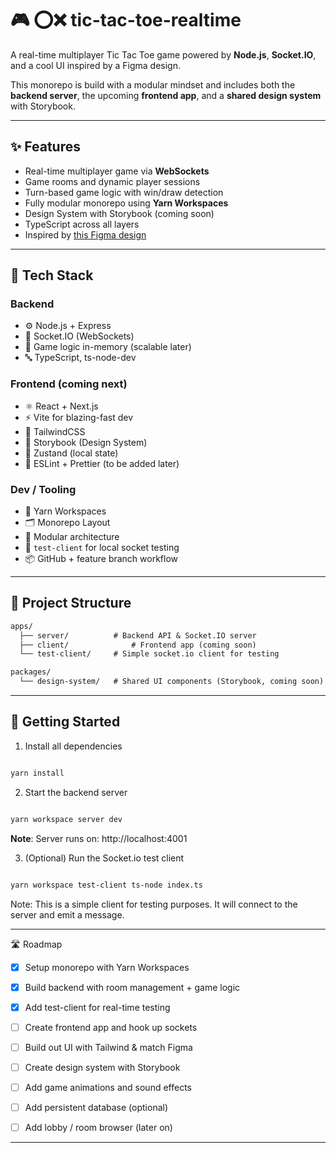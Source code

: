 # 🎮 ⭕❌ tic-tac-toe-realtime

A real-time multiplayer Tic Tac Toe game powered by **Node.js**, **Socket.IO**, and a cool UI inspired by a Figma design.

This monorepo is build with a modular mindset and includes both the **backend server**, the upcoming **frontend app**, and a **shared design system** with Storybook.

---

## ✨ Features

- Real-time multiplayer game via **WebSockets**
- Game rooms and dynamic player sessions
- Turn-based game logic with win/draw detection
- Fully modular monorepo using **Yarn Workspaces**
- Design System with Storybook (coming soon)
- TypeScript across all layers
- Inspired by [this Figma design](https://www.figma.com/design/ajH9a7AsS7F58ysatXikmv/tic-tac-toe)

---

## 🧱 Tech Stack

### Backend

- ⚙️ Node.js + Express
- 🔌 Socket.IO (WebSockets)
- 🧠 Game logic in-memory (scalable later)
- 🔤 TypeScript, ts-node-dev

### Frontend (coming next)

- ⚛️ React + Next.js
- ⚡ Vite for blazing-fast dev
- 🎨 TailwindCSS
- 📕 Storybook (Design System)
- 💾 Zustand (local state)
- 🧼 ESLint + Prettier (to be added later)

### Dev / Tooling

- 🧶 Yarn Workspaces
- 🗂️ Monorepo Layout
- 📁 Modular architecture
- 🧪 `test-client` for local socket testing
- 📦 GitHub + feature branch workflow

---

## 📁 Project Structure

```txt
apps/
  ├── server/          # Backend API & Socket.IO server
  ├── client/              # Frontend app (coming soon)
  └── test-client/     # Simple socket.io client for testing

packages/
  └── design-system/   # Shared UI components (Storybook, coming soon)
```

---

## 🚀 Getting Started

1. Install all dependencies

```bash

yarn install

```

2. Start the backend server

```bash

yarn workspace server dev

```

**Note**: Server runs on: http://localhost:4001

3. (Optional) Run the Socket.io test client

```bash

yarn workspace test-client ts-node index.ts

```

Note: This is a simple client for testing purposes. It will connect to the server and emit a message.

---

🛣️ Roadmap

- [x] Setup monorepo with Yarn Workspaces

- [x] Build backend with room management + game logic

- [x] Add test-client for real-time testing

- [ ] Create frontend app and hook up sockets

- [ ] Build out UI with Tailwind & match Figma

- [ ] Create design system with Storybook

- [ ] Add game animations and sound effects

- [ ] Add persistent database (optional)

- [ ] Add lobby / room browser (later on)

---
